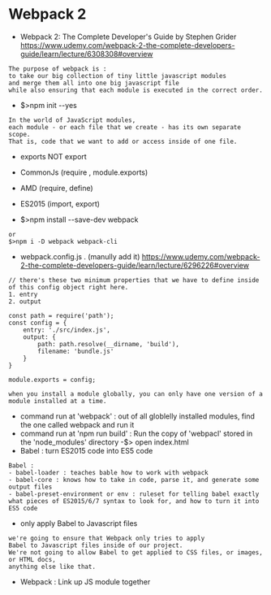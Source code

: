 # Webpack 2
- Webpack 2: The Complete Developer's Guide by Stephen Grider
https://www.udemy.com/webpack-2-the-complete-developers-guide/learn/lecture/6308308#overview
```
The purpose of webpack is :
to take our big collection of tiny little javascript modules 
and merge them all into one big javascript file 
while also ensuring that each module is executed in the correct order.
```
- $>npm init --yes

```
In the world of JavaScript modules,
each module - or each file that we create - has its own separate scope.
That is, code that we want to add or access inside of one file.
```
- exports NOT export
- CommonJs (require , module.exports)
- AMD (require, define)
- ES2015 (import, export)

- $>npm install --save-dev webpack
```
or
$>npm i -D webpack webpack-cli
```
- webpack.config.js . (manully add it)
https://www.udemy.com/webpack-2-the-complete-developers-guide/learn/lecture/6296226#overview
```
// there's these two minimum properties that we have to define inside of this config object right here.
1. entry
2. output 

const path = require('path');
const config = {
    entry: './src/index.js',
    output: {
        path: path.resolve(__dirname, 'build'),
        filename: 'bundle.js'
    }
}

module.exports = config;
```
```
when you install a module globally, you can only have one version of a module installed at a time.
```
- command run at 'webpack' : out of all globlelly installed modules, find the one called webpack and run it
- command run at 'npm run build' : Run the copy of 'webpacl' stored in the 'node_modules' directory
-$> open index.html
- Babel : turn ES2015 code into ES5 code
```
Babel : 
- babel-loader : teaches bable how to work with webpack
- babel-core : knows how to take in code, parse it, and generate some output files
- babel-preset-environment or env : ruleset for telling babel exactly what pieces of ES2015/6/7 syntax to look for, and how to turn it into ES5 code
```
- only apply Babel to Javascript files 
```
we're going to ensure that Webpack only tries to apply
Babel to Javascript files inside of our project.
We're not going to allow Babel to get applied to CSS files, or images, or HTML docs,
anything else like that.
```
- Webpack : Link up JS module together

